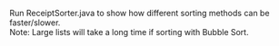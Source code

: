 Run ReceiptSorter.java to show how different sorting methods can be faster/slower.  
Note: Large lists will take a long time if sorting with Bubble Sort.